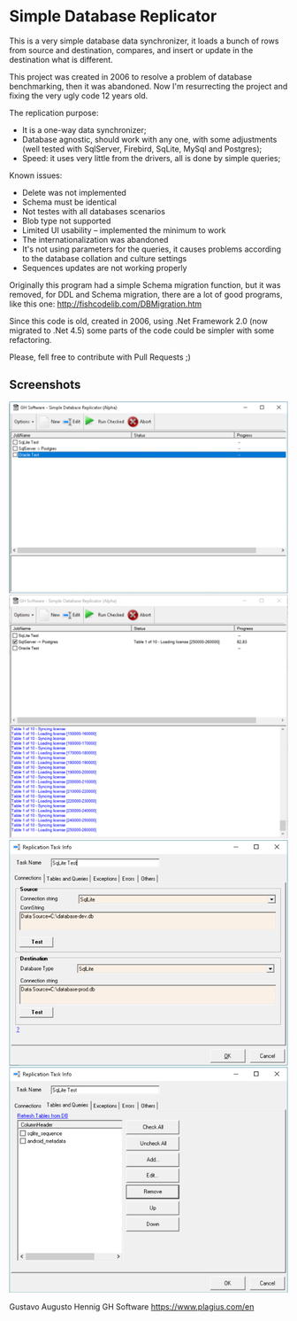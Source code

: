 ﻿# Simple Database Replicator


This is a very simple database data synchronizer, it loads a bunch of rows from source and destination, compares, and insert or update in the destination what is different.

This project was created in 2006 to resolve a problem of database benchmarking, then it was abandoned. Now I'm resurrecting the project and fixing the very ugly code 12 years old.


The replication purpose:
 - It is a one-way data synchronizer;
 - Database agnostic, should work with any one, with some adjustments (well tested with SqlServer, Firebird, SqLite, MySql and Postgres);
 - Speed: it uses very little from the drivers, all is done by simple queries;
 
Known issues:
 - Delete was not implemented
 - Schema must be identical
 - Not testes with all databases scenarios
 - Blob type not supported
 - Limited UI usability – implemented the minimum to work
 - The internationalization was abandoned
 - It's not using parameters for the queries, it causes problems according to the database collation and culture settings
 - Sequences updates are not working properly 

Originally this program had a simple Schema migration function, but it was removed, for DDL and Schema migration, there are a lot of good programs, like this one: 
  http://fishcodelib.com/DBMigration.htm

Since this code is old, created in 2006, using .Net Framework 2.0 (now migrated to .Net 4.5) some parts of the code could be simpler with some refactoring.

Please, fell free to contribute with Pull Requests ;)

## Screenshots

![alt text](https://raw.githubusercontent.com/GustavoHennig/SimpleDatabaseReplicator/master/Screenshots/main-stopped.png "Main screen stopped")
![alt text](https://raw.githubusercontent.com/GustavoHennig/SimpleDatabaseReplicator/master/Screenshots/main-running.png "Main screen running")
![alt text](https://raw.githubusercontent.com/GustavoHennig/SimpleDatabaseReplicator/master/Screenshots/configuring-connection.png "Configuring connection strings")
![alt text](https://raw.githubusercontent.com/GustavoHennig/SimpleDatabaseReplicator/master/Screenshots/selecting-tables.png "Selecting tables")

Gustavo Augusto Hennig
GH Software
https://www.plagius.com/en

